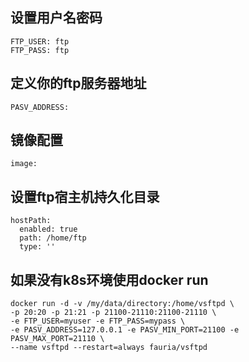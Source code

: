 ## 设置用户名密码
    FTP_USER: ftp
    FTP_PASS: ftp
## 定义你的ftp服务器地址
    PASV_ADDRESS:
## 镜像配置
    image:
## 设置ftp宿主机持久化目录
    hostPath:
      enabled: true
      path: /home/ftp
      type: ''
## 如果没有k8s环境使用docker run
    docker run -d -v /my/data/directory:/home/vsftpd \
    -p 20:20 -p 21:21 -p 21100-21110:21100-21110 \
    -e FTP_USER=myuser -e FTP_PASS=mypass \
    -e PASV_ADDRESS=127.0.0.1 -e PASV_MIN_PORT=21100 -e PASV_MAX_PORT=21110 \
    --name vsftpd --restart=always fauria/vsftpd
